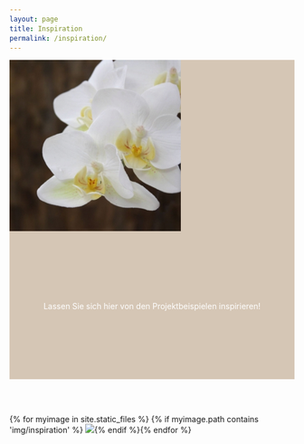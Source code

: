 ```yaml
---
layout: page
title: Inspiration
permalink: /inspiration/
---
```

<link rel="stylesheet" href="/css/simplegrid.css">
<div class="grid" style="background: rgb(174, 143, 111);background: rgba(174, 143, 111, .5);">
<div class="col-1-12">
</div>
    <div class="col-4-12">
       <div class="content">
	   <img src="/img/bluete.jpg">
	   </div>
	   </div>
	   <div class="col-7-12">
       <div class="content" style="font:arial;color:white;text-align:center;padding:24% 0;">
	   Lassen Sie sich hier von den Projektbeispielen inspirieren!
	   </div>
	   </div>
</div>


<br><br>
	   
{% for myimage in site.static_files %}
{% if myimage.path contains 'img/inspiration' %}
<img src="{{myimage.path}}">{% endif %}{% endfor %}